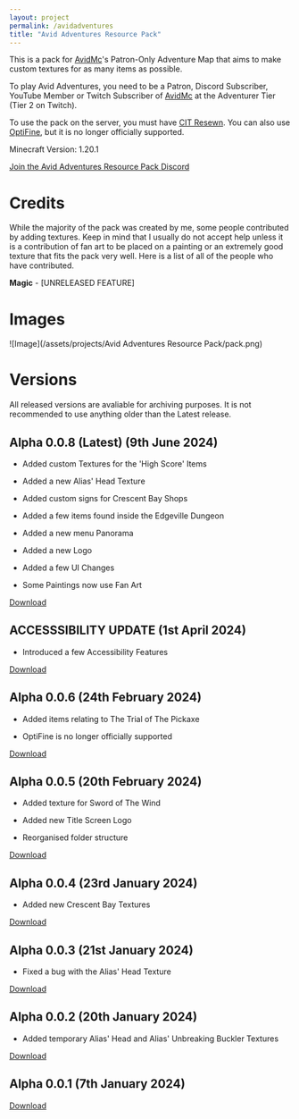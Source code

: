 ```yaml
---
layout: project
permalink: /avidadventures
title: "Avid Adventures Resource Pack"
---
```

This is a pack for [AvidMc](https://youtube.com/@AvidMc)'s Patron-Only Adventure Map that aims to make custom textures for as many items as possible.

To play Avid Adventures, you need to be a Patron, Discord Subscriber, YouTube Member or Twitch Subscriber of [AvidMc](https://youtube.com/@AvidMc) at the Adventurer Tier (Tier 2 on Twitch).

To use the pack on the server, you must have [CIT Resewn](https://modrinth.com/mod/cit-resewn). You can also use [OptiFine](https://optifine.net/downloads), but it is no longer officially supported.

Minecraft Version: 1.20.1

[Join the Avid Adventures Resource Pack Discord](https://discord.gg/FSkQRYUvuc)
# Credits
While the majority of the pack was created by me, some people contributed by adding textures. Keep in mind that I usually do not accept help unless it is a contribution of fan art to be placed on a painting or an extremely good texture that fits the pack very well. Here is a list of all of the people who have contributed.

**Magic** - [UNRELEASED FEATURE]

# Images
![Image](/assets/projects/Avid Adventures Resource Pack/pack.png)
# Versions
All released versions are avaliable for archiving purposes. It is not recommended to use anything older than the Latest release.

## Alpha 0.0.8 (Latest) (9th June 2024)
- Added custom Textures for the 'High Score' Items

- Added a new Alias' Head Texture

- Added custom signs for Crescent Bay Shops

- Added a few items found inside the Edgeville Dungeon

- Added a new menu Panorama

- Added a new Logo

- Added a few UI Changes

- Some Paintings now use Fan Art

[Download](https://www.mediafire.com/file/oyxwrmla3fmh53q/%255BAvid_Adventures%255D_v0.0.8.zip/file)
## ACCESSSIBILITY UPDATE (1st April 2024)
- Introduced a few Accessibility Features

[Download](https://www.mediafire.com/file/up4tz4ky868wdob/%255BAvid_Aventurea%255D_ACCESSSIBILITY_UPDATE_v0.0.6.zip/file)
## Alpha 0.0.6 (24th February 2024)
- Added items relating to The Trial of The Pickaxe

- OptiFine is no longer officially supported

[Download](https://www.mediafire.com/file/xm2bg99dbf7fsl2/%255BAvid_Adventures%255D_v0.0.6_ALPHA.zip/file)
## Alpha 0.0.5 (20th February 2024)
- Added texture for Sword of The Wind

- Added new Title Screen Logo

- Reorganised folder structure

[Download](https://www.mediafire.com/file/s4lao2hibb1j0wi/%255BAvid_Adventures%255D_v0.0.5_ALPHA.zip/file)
## Alpha 0.0.4 (23rd January 2024)
- Added new Crescent Bay Textures

[Download](https://www.mediafire.com/file/glltr9h85alosp1/%255BAvid_Adventures%255D_v0.0.4_ALPHA.zip/file)
## Alpha 0.0.3 (21st January 2024)
- Fixed a bug with the Alias' Head Texture

[Download](https://www.mediafire.com/file/l3420a1lruancoe/%255BAvid_Adventures%255D_v0.0.3_ALPHA.zip/file)
## Alpha 0.0.2 (20th January 2024)
- Added temporary Alias' Head and Alias' Unbreaking Buckler Textures

[Download](https://www.mediafire.com/file/xuo5dfrn6riighl/%255BAvid_Adventures%255D_v0.0.2_ALPHA.zip/file)
## Alpha 0.0.1 (7th January 2024)
[Download](https://www.mediafire.com/file/1iavtajogq93miu/%255BAvid_Adventures%255D_v0.0.1_ALPHA.zip/file)
